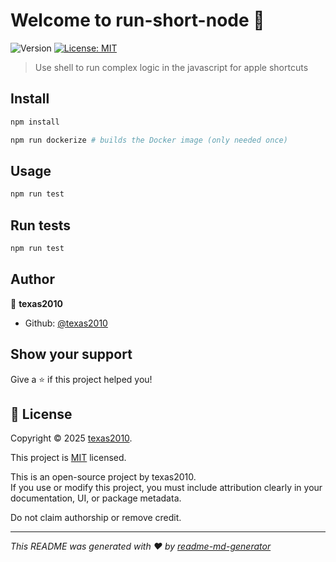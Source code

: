 # Welcome to run-short-node 👋

![Version](https://img.shields.io/badge/version-0.0.0-blue.svg?cacheSeconds=2592000)
[![License: MIT](https://img.shields.io/badge/License-MIT-yellow.svg)](https://github.com/texas2010/run-short-node/LICENSE)

> Use shell to run complex logic in the javascript for apple shortcuts

## Install

```sh
npm install

npm run dockerize # builds the Docker image (only needed once)
```

## Usage

```sh
npm run test
```

## Run tests

```sh
npm run test
```

## Author

👤 **texas2010**

- Github: [@texas2010](https://github.com/texas2010)

## Show your support

Give a ⭐️ if this project helped you!

## 📝 License

Copyright © 2025 [texas2010](https://github.com/texas2010).

This project is [MIT](https://github.com/texas2010/run-short-node/LICENSE) licensed.

This is an open-source project by texas2010.  
If you use or modify this project, you must include attribution clearly in your documentation, UI, or package metadata.

Do not claim authorship or remove credit.

---

_This README was generated with ❤️ by [readme-md-generator](https://github.com/kefranabg/readme-md-generator)_

